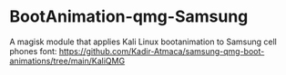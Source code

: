 # BootAnimation-qmg-Samsung
A magisk module that applies Kali Linux bootanimation to Samsung cell phones
font: https://github.com/Kadir-Atmaca/samsung-qmg-boot-animations/tree/main/KaliQMG
